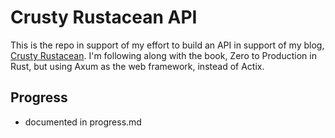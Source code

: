 # Crusty Rustacean API

This is the repo in support of my effort to build an API in support of my blog, [Crusty Rustacean](https://crusty-rustacean-dev.shuttleapp.rs). I'm following along with the book, Zero to Production in Rust, but using Axum as the web framework, instead of Actix.

## Progress

- documented in progress.md

